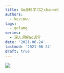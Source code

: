 ```yaml
---
title: Go源码学习之channel
authors:
  - kevinwu
tags:
  - golang
series:
  - 深入理解Go语言
date: '2021-06-24'
lastmod: '2021-06-24'
draft: true
---
```


![](https://kevinwu0904-blog-images.oss-cn-shanghai.aliyuncs.com/blogs-golang-common/golang-logo.png)

